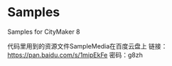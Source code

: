 # Samples
Samples for CityMaker 8 

代码里用到的资源文件SampleMedia在百度云盘上
链接：https://pan.baidu.com/s/1mipEkFe 密码：g8zh
